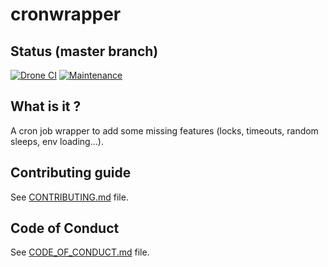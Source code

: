 # cronwrapper

[//]: # (automatically generated from https://github.com/metwork-framework/resources/blob/master/cookiecutter/%7B%7Bcookiecutter.repo%7D%7D/README.md)

## Status (master branch)
[![Drone CI](http://metwork-framework.org:8000/api/badges/metwork-framework/cronwrapper/status.svg)](http://metwork-framework.org:8000/metwork-framework/cronwrapper)
[![Maintenance](https://github.com/metwork-framework/resources/blob/master/badges/maintained.svg)]()

## What is it ?

A cron job wrapper to add some missing features (locks, timeouts, random sleeps, env loading...).


## Contributing guide

See [CONTRIBUTING.md](CONTRIBUTING.md) file.




## Code of Conduct

See [CODE_OF_CONDUCT.md](CODE_OF_CONDUCT.md) file.



